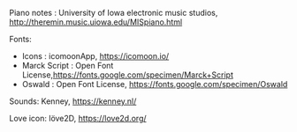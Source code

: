 Piano notes : University of Iowa electronic music studios, http://theremin.music.uiowa.edu/MISpiano.html

Fonts:

- Icons : icomoonApp, https://icomoon.io/
- Marck Script : Open Font License,https://fonts.google.com/specimen/Marck+Script
- Oswald : Open Font License, https://fonts.google.com/specimen/Oswald

Sounds: Kenney, https://kenney.nl/

Love icon: löve2D, https://love2d.org/
